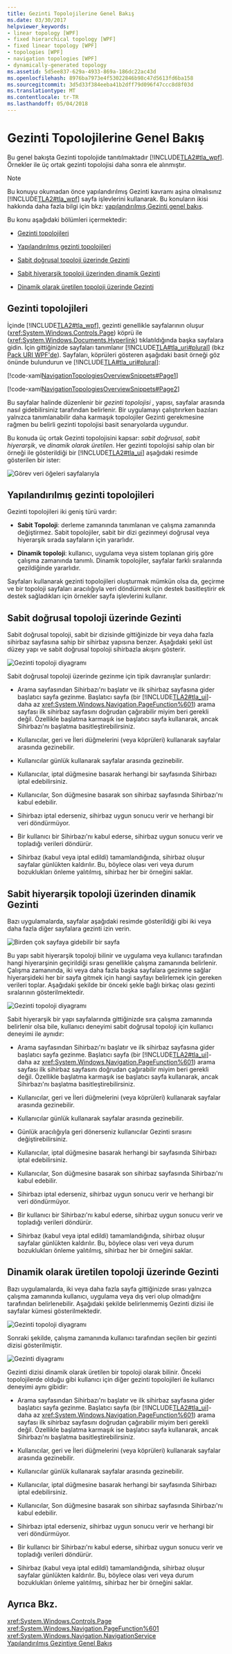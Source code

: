 ```yaml
---
title: Gezinti Topolojilerine Genel Bakış
ms.date: 03/30/2017
helpviewer_keywords:
- linear topology [WPF]
- fixed hierarchical topology [WPF]
- fixed linear topology [WPF]
- topologies [WPF]
- navigation topologies [WPF]
- dynamically-generated topology
ms.assetid: 5d5ee837-629a-4933-869a-186dc22ac43d
ms.openlocfilehash: 8976ba7973e4f53022846b98c47d5613fd6ba158
ms.sourcegitcommit: 3d5d33f384eeba41b2dff79d096f47ccc8d8f03d
ms.translationtype: MT
ms.contentlocale: tr-TR
ms.lasthandoff: 05/04/2018
---
```

# <a name="navigation-topologies-overview"></a>Gezinti Topolojilerine Genel Bakış
<a name="introduction"></a> Bu genel bakışta Gezinti topolojide tanıtılmaktadır [!INCLUDE[TLA2#tla_wpf](../../../../includes/tla2sharptla-wpf-md.md)]. Örnekler ile üç ortak gezinti topolojisi daha sonra ele alınmıştır.  
  
> [!NOTE]
>  Bu konuyu okumadan önce yapılandırılmış Gezinti kavramı aşina olmalısınız [!INCLUDE[TLA2#tla_wpf](../../../../includes/tla2sharptla-wpf-md.md)] sayfa işlevlerini kullanarak. Bu konuların ikisi hakkında daha fazla bilgi için bkz: [yapılandırılmış Gezinti genel bakış](../../../../docs/framework/wpf/app-development/structured-navigation-overview.md).  
  
 Bu konu aşağıdaki bölümleri içermektedir:  
  
-   [Gezinti topolojileri](#Navigation_Topologies)  
  
-   [Yapılandırılmış gezinti topolojileri](#Structured_Navigation_Topologies)  
  
-   [Sabit doğrusal topoloji üzerinde Gezinti](#Navigation_over_a_Fixed_Linear_Topology)  
  
-   [Sabit hiyerarşik topoloji üzerinden dinamik Gezinti](#Dynamic_Navigation_over_a_Fixed_Hierarchical_Topology)  
  
-   [Dinamik olarak üretilen topoloji üzerinde Gezinti](#Navigation_over_a_Dynamically_Generated_Topology)  
  
<a name="Navigation_Topologies"></a>   
## <a name="navigation-topologies"></a>Gezinti topolojileri  
 İçinde [!INCLUDE[TLA2#tla_wpf](../../../../includes/tla2sharptla-wpf-md.md)], gezinti genellikle sayfalarının oluşur (<xref:System.Windows.Controls.Page>) köprü ile (<xref:System.Windows.Documents.Hyperlink>) tıklatıldığında başka sayfalara gidin. İçin gittiğinizde sayfaları tanımlanır [!INCLUDE[TLA#tla_uri#plural](../../../../includes/tlasharptla-urisharpplural-md.md)] (bkz [Pack URI WPF'de](../../../../docs/framework/wpf/app-development/pack-uris-in-wpf.md)). Sayfaları, köprüleri gösteren aşağıdaki basit örneği göz önünde bulundurun ve [!INCLUDE[TLA#tla_uri#plural](../../../../includes/tlasharptla-urisharpplural-md.md)]:  
  
 [!code-xaml[NavigationTopologiesOverviewSnippets#Page1](../../../../samples/snippets/csharp/VS_Snippets_Wpf/NavigationTopologiesOverviewSnippets/CS/Page1.xaml#page1)]  
  
 [!code-xaml[NavigationTopologiesOverviewSnippets#Page2](../../../../samples/snippets/csharp/VS_Snippets_Wpf/NavigationTopologiesOverviewSnippets/CS/Page2.xaml#page2)]  
  
 Bu sayfalar halinde düzenlenir bir *gezinti topolojisi* , yapısı, sayfalar arasında nasıl gidebilirsiniz tarafından belirlenir. Bir uygulamayı çalıştırırken bazıları yalnızca tanımlanabilir daha karmaşık topolojiler Gezinti gerekmesine rağmen bu belirli gezinti topolojisi basit senaryolarda uygundur.  
  
 Bu konuda üç ortak Gezinti topolojisini kapsar: *sabit doğrusal*, *sabit hiyerarşik*, ve *dinamik olarak üretilen*. Her gezinti topolojisi sahip olan bir örneği ile gösterildiği bir [!INCLUDE[TLA2#tla_ui](../../../../includes/tla2sharptla-ui-md.md)] aşağıdaki resimde gösterilen bir ister:  
  
 ![Görev veri öğeleri sayfalarıyla](../../../../docs/framework/wpf/app-development/media/navigationtopologyfigure6.png "NavigationTopologyFigure6")  
  
<a name="Structured_Navigation_Topologies"></a>   
## <a name="structured-navigation-topologies"></a>Yapılandırılmış gezinti topolojileri  
 Gezinti topolojileri iki geniş türü vardır:  
  
-   **Sabit Topoloji**: derleme zamanında tanımlanan ve çalışma zamanında değiştirmez. Sabit topolojiler, sabit bir dizi gezinmeyi doğrusal veya hiyerarşik sırada sayfaların için yararlıdır.  
  
-   **Dinamik topoloji**: kullanıcı, uygulama veya sistem toplanan giriş göre çalışma zamanında tanımlı. Dinamik topolojiler, sayfalar farklı sıralarında gezildiğinde yararlıdır.  
  
 Sayfaları kullanarak gezinti topolojileri oluşturmak mümkün olsa da, geçirme ve bir topoloji sayfaları aracılığıyla veri döndürmek için destek basitleştirir ek destek sağladıkları için örnekler sayfa işlevlerini kullanır.  
  
<a name="Navigation_over_a_Fixed_Linear_Topology"></a>   
## <a name="navigation-over-a-fixed-linear-topology"></a>Sabit doğrusal topoloji üzerinde Gezinti  
 Sabit doğrusal topoloji, sabit bir dizisinde gittiğinizde bir veya daha fazla sihirbaz sayfasına sahip bir sihirbaz yapısına benzer. Aşağıdaki şekil üst düzey yapı ve sabit doğrusal topoloji sihirbazla akışını gösterir.  
  
 ![Gezinti topoloji diyagramı](../../../../docs/framework/wpf/app-development/media/navigationtopologyfigure1.png "NavigationTopologyFigure1")  
  
 Sabit doğrusal topoloji üzerinde gezinme için tipik davranışlar şunlardır:  
  
-   Arama sayfasından Sihirbazı'nı başlatır ve ilk sihirbaz sayfasına gider başlatıcı sayfa gezinme. Başlatıcı sayfa (bir [!INCLUDE[TLA2#tla_ui](../../../../includes/tla2sharptla-ui-md.md)]-daha az <xref:System.Windows.Navigation.PageFunction%601>) arama sayfası ilk sihirbaz sayfasını doğrudan çağırabilir miyim beri gerekli değil. Özellikle başlatma karmaşık ise başlatıcı sayfa kullanarak, ancak Sihirbazı'nı başlatma basitleştirebilirsiniz.  
  
-   Kullanıcılar, geri ve İleri düğmelerini (veya köprüleri) kullanarak sayfalar arasında gezinebilir.  
  
-   Kullanıcılar günlük kullanarak sayfalar arasında gezinebilir.  
  
-   Kullanıcılar, iptal düğmesine basarak herhangi bir sayfasında Sihirbazı iptal edebilirsiniz.  
  
-   Kullanıcılar, Son düğmesine basarak son sihirbaz sayfasında Sihirbazı'nı kabul edebilir.  
  
-   Sihirbazı iptal ederseniz, sihirbaz uygun sonucu verir ve herhangi bir veri döndürmüyor.  
  
-   Bir kullanıcı bir Sihirbazı'nı kabul ederse, sihirbaz uygun sonucu verir ve topladığı verileri döndürür.  
  
-   Sihirbaz (kabul veya iptal edildi) tamamlandığında, sihirbaz oluşur sayfalar günlükten kaldırılır. Bu, böylece olası veri veya durum bozuklukları önleme yalıtılmış, sihirbaz her bir örneğini saklar.  
  
<a name="Dynamic_Navigation_over_a_Fixed_Hierarchical_Topology"></a>   
## <a name="dynamic-navigation-over-a-fixed-hierarchical-topology"></a>Sabit hiyerarşik topoloji üzerinden dinamik Gezinti  
 Bazı uygulamalarda, sayfalar aşağıdaki resimde gösterildiği gibi iki veya daha fazla diğer sayfalara gezinti izin verin.  
  
 ![Birden çok sayfaya gidebilir bir sayfa](../../../../docs/framework/wpf/app-development/media/navigationtopologyfigure2.png "NavigationTopologyFigure2")  
  
 Bu yapı sabit hiyerarşik topoloji bilinir ve uygulama veya kullanıcı tarafından hangi hiyerarşinin geçirildiği sırası genellikle çalışma zamanında belirlenir. Çalışma zamanında, iki veya daha fazla başka sayfalara gezinme sağlar hiyerarşideki her bir sayfa gitmek için hangi sayfayı belirlemek için gereken verileri toplar. Aşağıdaki şekilde bir önceki şekle bağlı birkaç olası gezinti sıralarının gösterilmektedir.  
  
 ![Gezinti topoloji diyagramı](../../../../docs/framework/wpf/app-development/media/navigationtopologyfigure3.png "NavigationTopologyFigure3")  
  
 Sabit hiyerarşik bir yapı sayfalarında gittiğinizde sıra çalışma zamanında belirlenir olsa bile, kullanıcı deneyimi sabit doğrusal topoloji için kullanıcı deneyimi ile aynıdır:  
  
-   Arama sayfasından Sihirbazı'nı başlatır ve ilk sihirbaz sayfasına gider başlatıcı sayfa gezinme. Başlatıcı sayfa (bir [!INCLUDE[TLA2#tla_ui](../../../../includes/tla2sharptla-ui-md.md)]-daha az <xref:System.Windows.Navigation.PageFunction%601>) arama sayfası ilk sihirbaz sayfasını doğrudan çağırabilir miyim beri gerekli değil. Özellikle başlatma karmaşık ise başlatıcı sayfa kullanarak, ancak Sihirbazı'nı başlatma basitleştirebilirsiniz.  
  
-   Kullanıcılar, geri ve İleri düğmelerini (veya köprüleri) kullanarak sayfalar arasında gezinebilir.  
  
-   Kullanıcılar günlük kullanarak sayfalar arasında gezinebilir.  
  
-   Günlük aracılığıyla geri dönerseniz kullanıcılar Gezinti sırasını değiştirebilirsiniz.  
  
-   Kullanıcılar, iptal düğmesine basarak herhangi bir sayfasında Sihirbazı iptal edebilirsiniz.  
  
-   Kullanıcılar, Son düğmesine basarak son sihirbaz sayfasında Sihirbazı'nı kabul edebilir.  
  
-   Sihirbazı iptal ederseniz, sihirbaz uygun sonucu verir ve herhangi bir veri döndürmüyor.  
  
-   Bir kullanıcı bir Sihirbazı'nı kabul ederse, sihirbaz uygun sonucu verir ve topladığı verileri döndürür.  
  
-   Sihirbaz (kabul veya iptal edildi) tamamlandığında, sihirbaz oluşur sayfalar günlükten kaldırılır. Bu, böylece olası veri veya durum bozuklukları önleme yalıtılmış, sihirbaz her bir örneğini saklar.  
  
<a name="Navigation_over_a_Dynamically_Generated_Topology"></a>   
## <a name="navigation-over-a-dynamically-generated-topology"></a>Dinamik olarak üretilen topoloji üzerinde Gezinti  
 Bazı uygulamalarda, iki veya daha fazla sayfa gittiğinizde sırası yalnızca çalışma zamanında kullanıcı, uygulama veya dış veri olup olmadığını tarafından belirlenebilir. Aşağıdaki şekilde belirlenmemiş Gezinti dizisi ile sayfalar kümesi gösterilmektedir.  
  
 ![Gezinti topoloji diyagramı](../../../../docs/framework/wpf/app-development/media/navigationtopologyfigure4.png "NavigationTopologyFigure4")  
  
 Sonraki şekilde, çalışma zamanında kullanıcı tarafından seçilen bir gezinti dizisi gösterilmiştir.  
  
 ![Gezinti diyagramı](../../../../docs/framework/wpf/app-development/media/navigationtopologyfigure5.png "NavigationTopologyFigure5")  
  
 Gezinti dizisi dinamik olarak üretilen bir topoloji olarak bilinir. Önceki topolojilerde olduğu gibi kullanıcı için diğer gezinti topolojileri ile kullanıcı deneyimi aynı gibidir:  
  
-   Arama sayfasından Sihirbazı'nı başlatır ve ilk sihirbaz sayfasına gider başlatıcı sayfa gezinme. Başlatıcı sayfa (bir [!INCLUDE[TLA2#tla_ui](../../../../includes/tla2sharptla-ui-md.md)]-daha az <xref:System.Windows.Navigation.PageFunction%601>) arama sayfası ilk sihirbaz sayfasını doğrudan çağırabilir miyim beri gerekli değil. Özellikle başlatma karmaşık ise başlatıcı sayfa kullanarak, ancak Sihirbazı'nı başlatma basitleştirebilirsiniz.  
  
-   Kullanıcılar, geri ve İleri düğmelerini (veya köprüleri) kullanarak sayfalar arasında gezinebilir.  
  
-   Kullanıcılar günlük kullanarak sayfalar arasında gezinebilir.  
  
-   Kullanıcılar, iptal düğmesine basarak herhangi bir sayfasında Sihirbazı iptal edebilirsiniz.  
  
-   Kullanıcılar, Son düğmesine basarak son sihirbaz sayfasında Sihirbazı'nı kabul edebilir.  
  
-   Sihirbazı iptal ederseniz, sihirbaz uygun sonucu verir ve herhangi bir veri döndürmüyor.  
  
-   Bir kullanıcı bir Sihirbazı'nı kabul ederse, sihirbaz uygun sonucu verir ve topladığı verileri döndürür.  
  
-   Sihirbaz (kabul veya iptal edildi) tamamlandığında, sihirbaz oluşur sayfalar günlükten kaldırılır. Bu, böylece olası veri veya durum bozuklukları önleme yalıtılmış, sihirbaz her bir örneğini saklar.  
  
## <a name="see-also"></a>Ayrıca Bkz.  
 <xref:System.Windows.Controls.Page>  
 <xref:System.Windows.Navigation.PageFunction%601>  
 <xref:System.Windows.Navigation.NavigationService>  
 [Yapılandırılmış Gezintiye Genel Bakış](../../../../docs/framework/wpf/app-development/structured-navigation-overview.md)

